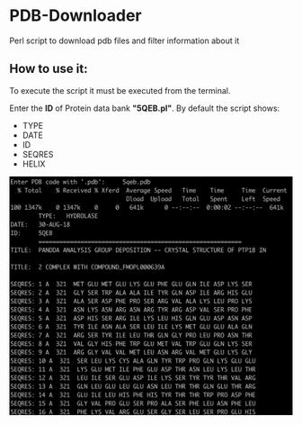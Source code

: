 # PDB-Downloader
Perl script to download pdb files and filter information about it
## How to use it:
To execute the script it must be executed from the terminal.

Enter the **ID**  of Protein data bank **"5QEB.pl"**.
By default the script shows:
  * TYPE
* DATE
* ID
* SEQRES
* HELIX

![Terminal](https://raw.githubusercontent.com/damaloha/PDB-Downloader/master/Images/terminal.png)
 

